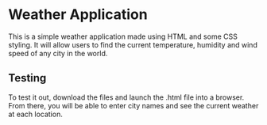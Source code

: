 # Weather Application

This is a simple weather application made using HTML and some CSS styling. It will allow users to find the current temperature, humidity and wind speed of any city in the world.

## Testing
To test it out, download the files and launch the .html file into a browser. From there, you will be able to enter city names and see the current weather at each location.

